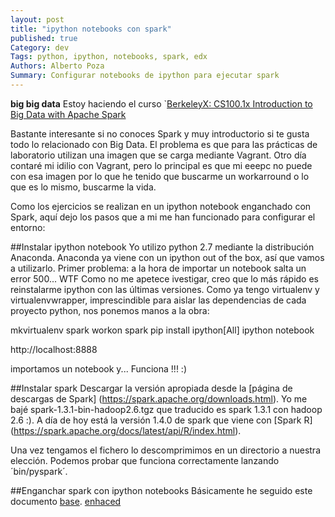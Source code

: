 ```yaml
---
layout: post
title: "ipython notebooks con spark"
published: true
Category: dev
Tags: python, ipython, notebooks, spark, edx
Authors: Alberto Poza
Summary: Configurar notebooks de ipython para ejecutar spark
---
```

**big big data**
Estoy haciendo el curso `[BerkeleyX: CS100.1x Introduction to Big Data with Apache Spark](https://courses.edx.org/courses/BerkeleyX/CS100.1x/1T2015/courseware)

Bastante interesante si no conoces Spark y muy introductorio si te gusta todo lo relacionado con Big Data. El problema es que para las prácticas de laboratorio utilizan una imagen que se carga mediante Vagrant.
Otro día contaré mi idilio con Vagrant, pero lo principal es que mi eeepc no puede con esa imagen por lo que he tenido que buscarme un workarround o lo que es lo mismo, buscarme la vida.

Como los ejercicios se realizan en un ipython notebook enganchado con Spark, aquí dejo los pasos que a mi me han funcionado para configurar el entorno:

##Instalar ipython notebook
Yo utilizo python 2.7 mediante la distribución Anaconda. Anaconda ya viene con un ipython out of the box, así que vamos a utilizarlo.
Primer problema: a la hora de importar un notebook salta un error 500... WTF
Como no me apetece ivestigar, creo que lo más rápido es reinstalarme ipython con las últimas versiones.
Como ya tengo virtualenv y virtualenvwrapper, imprescindible para aislar las dependencias de cada proyecto python, nos ponemos manos a la obra:

  mkvirtualenv spark
  workon spark
  pip install ipython[All]
  ipython notebook
  
http://localhost:8888

importamos un notebook y... Funciona !!! :)

##Instalar spark
Descargar la versión apropiada desde la [página de descargas de Spark] (https://spark.apache.org/downloads.html). Yo me bajé spark-1.3.1-bin-hadoop2.6.tgz que traducido es spark 1.3.1 con hadoop 2.6 :). A día de hoy está la versión 1.4.0 de spark que viene con [Spark R] (https://spark.apache.org/docs/latest/api/R/index.html).

Una vez tengamos el fichero lo descomprimimos en un directorio a nuestra elección. Podemos probar que funciona correctamente lanzando ´bin/pyspark´.

##Enganchar spark con ipython notebooks
Básicamente he seguido este documento [base](https://districtdatalabs.silvrback.com/getting-started-with-spark-in-python). 
[enhaced](http://blog.cloudera.com/blog/2014/08/how-to-use-ipython-notebook-with-apache-spark/)
